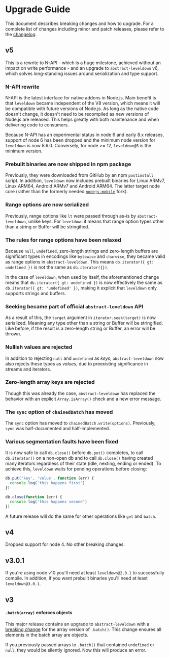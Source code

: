 # Upgrade Guide

This document describes breaking changes and how to upgrade. For a complete list of changes including minor and patch releases, please refer to the [changelog](CHANGELOG.md).

## v5

This is a rewrite to N-API - which is a huge milestone, achieved without an impact on write performance - and an upgrade to `abstract-leveldown` v6, which solves long-standing issues around serialization and type support.

### N-API rewrite

N-API is the latest interface for native addons in Node.js. Main benefit is that `leveldown` became independent of the V8 version, which means it will be compatible with future versions of Node.js. As long as the native code doesn't change, it doesn't need to be recompiled as new versions of Node.js are released. This helps greatly with both maintenance and when delivering code to consumers.

Because N-API has an experimental status in node 6 and early 8.x releases, support of node 6 has been dropped and the minimum node version for `leveldown` is now 8.6.0. Conversely, for node >= 12, `leveldown@5` is the minimum version.

### Prebuilt binaries are now shipped in npm package

Previously, they were downloaded from GitHub by an npm `postinstall` script. In addition, `leveldown` now includes prebuilt binaries for Linux ARMv7, Linux ARM64, Android ARMv7 and Android ARM64. The latter target node core (rather than the formerly needed [`nodejs-mobile`](https://github.com/janeasystems/nodejs-mobile) fork).

### Range options are now serialized

Previously, range options like `lt` were passed through as-is by `abstract-leveldown`, unlike keys. For `leveldown` it means that range option types other than a string or Buffer will be stringified.

### The rules for range options have been relaxed

Because `null`, `undefined`, zero-length strings and zero-length buffers are significant types in encodings like `bytewise` and `charwise`, they became valid as range options in `abstract-leveldown`. This means `db.iterator({ gt: undefined })` is not the same as `db.iterator({})`.

In the case of `leveldown`, when used by itself, the aforementioned change means that `db.iterator({ gt: undefined })` is now effectively the same as `db.iterator({ gt: 'undefined' })`, making it explicit that `leveldown` only supports strings and buffers.

### Seeking became part of official `abstract-leveldown` API

As a result of this, the `target` argument in `iterator.seek(target)` is now serialized. Meaning any type other than a string or Buffer will be stringified. Like before, if the result is a zero-length string or Buffer, an error will be thrown.

### Nullish values are rejected

In addition to rejecting `null` and `undefined` as _keys_, `abstract-leveldown` now also rejects these types as _values_, due to preexisting significance in streams and iterators.

### Zero-length array keys are rejected

Though this was already the case, `abstract-leveldown` has replaced the behavior with an explicit `Array.isArray()` check and a new error message.

### The `sync` option of `chainedBatch` has moved

The `sync` option has moved to `chainedBatch.write(options)`. Previously, `sync` was half-documented and half-implemented.

### Various segmentation faults have been fixed

It is now safe to call `db.close()` before `db.put()` completes, to call `db.iterator()` on a non-open db and to call `db.close()` having created many iterators regardless of their state (idle, nexting, ending or ended). To achieve this, `leveldown` waits for pending operations before closing:

```js
db.put('key', 'value', function (err) {
  console.log('this happens first')
})

db.close(function (err) {
  console.log('this happens second')
})
```

A future release will do the same for other operations like `get` and `batch`.

## v4

Dropped support for node 4. No other breaking changes.

## v3.0.1

If you're using node v10 you'll need at least `leveldown@2.0.1` to successfully compile. In addition, if you want prebuilt binaries you'll need at least `leveldown@3.0.1`.

## v3

#### `.batch(array)` enforces objects

This major release contains an upgrade to `abstract-leveldown` with a [breaking change](https://github.com/Level/abstract-leveldown/commit/a2621ad70571f6ade9d2be42632ece042e068805) for the array version of `.batch()`. This change ensures all elements in the batch array are objects.

If you previously passed arrays to `.batch()` that contained `undefined` or `null`, they would be silently ignored. Now this will produce an error.

